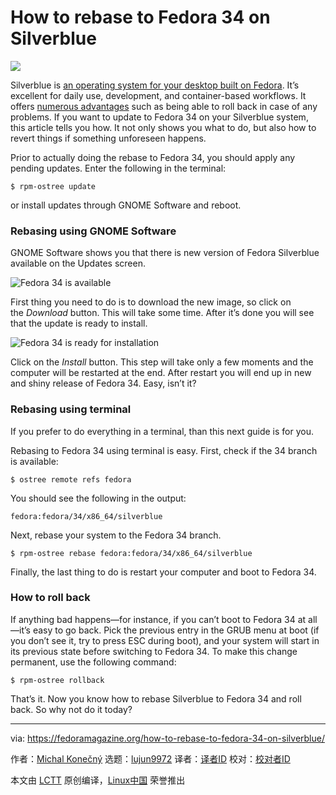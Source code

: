 [#]: subject: (How to rebase to Fedora 34 on Silverblue)
[#]: via: (https://fedoramagazine.org/how-to-rebase-to-fedora-34-on-silverblue/)
[#]: author: (Michal Konečný https://fedoramagazine.org/author/zlopez/)
[#]: collector: (lujun9972)
[#]: translator: ( )
[#]: reviewer: ( )
[#]: publisher: ( )
[#]: url: ( )

How to rebase to Fedora 34 on Silverblue
======

![][1]

Silverblue is [an operating system for your desktop built on Fedora][2]. It’s excellent for daily use, development, and container-based workflows. It offers [numerous advantages][3] such as being able to roll back in case of any problems. If you want to update to Fedora 34 on your Silverblue system, this article tells you how. It not only shows you what to do, but also how to revert things if something unforeseen happens.

Prior to actually doing the rebase to Fedora 34, you should apply any pending updates. Enter the following in the terminal:

```
$ rpm-ostree update
```

or install updates through GNOME Software and reboot.

### Rebasing using GNOME Software

GNOME Software shows you that there is new version of Fedora Silverblue available on the Updates screen.

![Fedora 34 is available][4]

First thing you need to do is to download the new image, so click on the _Download_ button. This will take some time. After it’s done you will see that the update is ready to install.

![Fedora 34 is ready for installation][5]

Click on the _Install_ button. This step will take only a few moments and the computer will be restarted at the end. After restart you will end up in new and shiny release of Fedora 34. Easy, isn’t it?

### Rebasing using terminal

If you prefer to do everything in a terminal, than this next guide is for you.

Rebasing to Fedora 34 using terminal is easy. First, check if the 34 branch is available:

```
$ ostree remote refs fedora
```

You should see the following in the output:

```
fedora:fedora/34/x86_64/silverblue
```

Next, rebase your system to the Fedora 34 branch.

```
$ rpm-ostree rebase fedora:fedora/34/x86_64/silverblue
```

Finally, the last thing to do is restart your computer and boot to Fedora 34.

### How to roll back

If anything bad happens—for instance, if you can’t boot to Fedora 34 at all—it’s easy to go back. Pick the previous entry in the GRUB menu at boot (if you don’t see it, try to press ESC during boot), and your system will start in its previous state before switching to Fedora 34. To make this change permanent, use the following command:

```
$ rpm-ostree rollback
```

That’s it. Now you know how to rebase Silverblue to Fedora 34 and roll back. So why not do it today?

--------------------------------------------------------------------------------

via: https://fedoramagazine.org/how-to-rebase-to-fedora-34-on-silverblue/

作者：[Michal Konečný][a]
选题：[lujun9972][b]
译者：[译者ID](https://github.com/译者ID)
校对：[校对者ID](https://github.com/校对者ID)

本文由 [LCTT](https://github.com/LCTT/TranslateProject) 原创编译，[Linux中国](https://linux.cn/) 荣誉推出

[a]: https://fedoramagazine.org/author/zlopez/
[b]: https://github.com/lujun9972
[1]: https://fedoramagazine.org/wp-content/uploads/2021/04/silverblue-rebase-816x345.jpg
[2]: https://docs.fedoraproject.org/en-US/fedora-silverblue/
[3]: https://fedoramagazine.org/give-fedora-silverblue-a-test-drive/
[4]: https://fedoramagazine.org/wp-content/uploads/2021/04/Fedora_34_available-1024x724.png
[5]: https://fedoramagazine.org/wp-content/uploads/2021/04/Fedora_34_ready-1024x725.png
